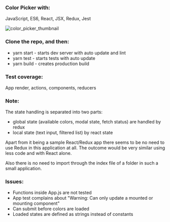 ### Color Picker with:
  JavaScript, ES6, React, JSX, Redux, Jest

![color_picker_thumbnail](https://user-images.githubusercontent.com/23530054/37028791-929cb8aa-2135-11e8-8861-42f0f7305088.png)

### Clone the repo, and then:
- yarn start - starts dev server with auto update and lint
- yarn test - starts tests with auto update
- yarn build - creates production build

### Test coverage:  
  App render, actions, components, reducers

### Note:  
  The state handling is separated into two parts: 
  - global state (available colors, modal state, fetch status) are handled by redux
  - local state (text input, filtered list) by react state

  Apart from it being a sample React/Redux app
  there seems to be no need to use Redux in this
  application at all. The outcome would be very
  similar using less code and with React alone.

  Also there is no need to import through the index
  file of a folder in such a small application. 

### Issues:
- Functions inside App.js are not tested
- App test complains about "Warning: Can only update a mounted or mounting component"
- Can submit before colors are loaded
- Loaded states are defined as strings instead of constants